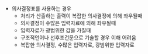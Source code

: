 - 의사결정표를 사용하는 경우
	- 처리가 산출하는 출력이 복잡한 의사결정에 의해 좌우될때
	- 의사결정이 수많은 입력자료에 의해 좌우될때
	- 입력자료가 광범위한 값을 가질때
	- 구조적언어나 선후조건문으로 기술할 경우 이해 어려움
	- 복잡한 의사결정, 수많은 입력자료, 광범위한 입력자료